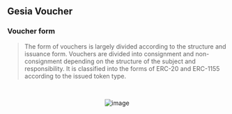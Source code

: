 ## Gesia Voucher

### Voucher form

> The form of vouchers is largely divided according to the structure and issuance form. Vouchers are divided into consignment and non-consignment depending on the structure of the subject and responsibility. It is classified into the forms of ERC-20 and ERC-1155 according to the issued token type.

</br>

<p align="center">
  <img alt="image" src="https://github.com/gesia-platform/Voucher/assets/99451647/8f7f1fe9-954f-4a45-8e75-3965ef40103e">
</p>
